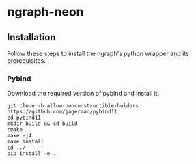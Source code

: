 # ngraph-neon

## Installation

Follow these steps to install the ngraph's python wrapper and its prerequisites.

### Pybind

Download the required version of pybind and install it.
```
git clone -b allow-nonconstructible-holders https://github.com/jagerman/pybind11
cd pybind11
mkdir build && cd build
cmake ..
make -j4
make install
cd ../
pip install -e .
```